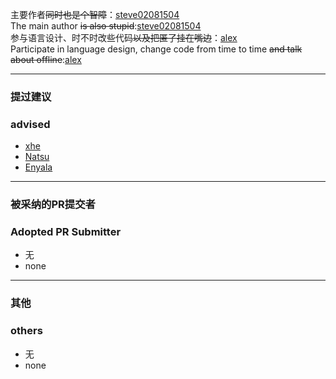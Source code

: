 主要作者~~同时也是个智障~~：[steve02081504](https://steve02081504.github.io/about)  
The main author ~~is also stupid~~:[steve02081504](https://steve02081504.github.io/about)  
参与语言设计、时不时改些代码~~以及把匿了挂在嘴边~~：[alex](https://coding.net/u/Alex0125)  
Participate in language design, change code from time to time ~~and talk about offline~~:[alex](https://coding.net/u/Alex0125)  

_______

### 提过建议  
### advised  
  
- [xhe](https://github.com/xhebox)  
- [Natsu](https://github.com/akemimadoka)  
- [Enyala](https://github.com/BearJean)  

_______

### 被采纳的PR提交者  
### Adopted PR Submitter  
  
- 无  
- none  

_______

### 其他
### others  
  
- 无  
- none  